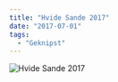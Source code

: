 ```yaml
---
title: "Hvide Sande 2017"
date: "2017-07-01"
tags:
  - "Geknipst"
---
```


![Hvide Sande 2017](/img/hvidesande2017.jpg)
